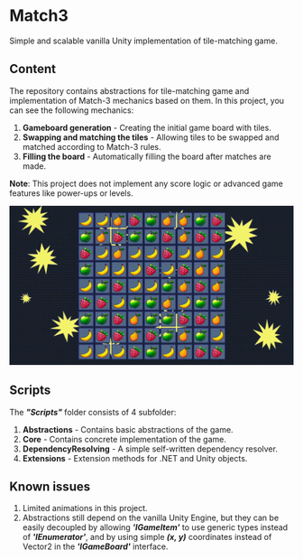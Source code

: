 # Match3
Simple and scalable vanilla Unity implementation of tile-matching game.

## Content
The repository contains abstractions for tile-matching game and implementation of Match-3 mechanics based on them.
In this project, you can see the following mechanics:
1. **Gameboard generation** - Creating the initial game board with tiles.
2. **Swapping and matching the tiles** - Allowing tiles to be swapped and matched according to Match-3 rules.
3. **Filling the board** - Automatically filling the board after matches are made.

**Note**: This project does not implement any score logic or advanced game features like power-ups or levels.

![](https://github.com/BarsikKato/Match3/blob/main/example.gif)
## Scripts
The ***"Scripts"*** folder consists of 4 subfolder:
1. **Abstractions** - Contains basic abstractions of the game.
2. **Core** - Contains concrete implementation of the game.
3. **DependencyResolving** - A simple self-written dependency resolver.
4. **Extensions** - Extension methods for .NET and Unity objects.

## Known issues
1. Limited animations in this project.
2. Abstractions still depend on the vanilla Unity Engine, but they can be easily decoupled by allowing ***'IGameItem'*** to use generic types instead of ***'IEnumerator'***, and by using simple ***(x, y)*** coordinates instead of Vector2 in the ***'IGameBoard'*** interface.

